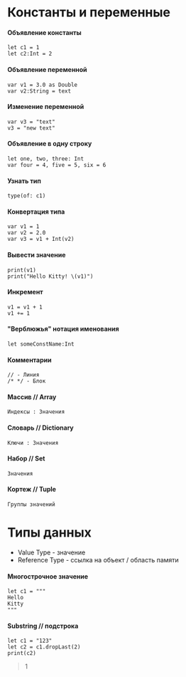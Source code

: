 # Константы и переменные
#### Объявление константы
```
let c1 = 1
let c2:Int = 2
```
#### Объявление переменной
```
var v1 = 3.0 as Double
var v2:String = text
```
#### Изменение переменной
```
var v3 = "text"
v3 = "new text"
```
#### Объявление в одну строку
```
let one, two, three: Int
var four = 4, five = 5, six = 6
```
#### Узнать тип
```
type(of: c1)
```
#### Конвертация типа
```
var v1 = 1
var v2 = 2.0
var v3 = v1 + Int(v2)
```
#### Вывести значение
```
print(v1)
print("Hello Kitty! \(v1)")
```
#### Инкремент
```
v1 = v1 + 1
v1 += 1
```
#### "Верблюжья" нотация именования
```
let someConstName:Int
```
#### Комментарии
```
// - Линия
/* */ - Блок
```
#### Массив // Array
```
Индексы : Значения
```
#### Словарь // Dictionary
```
Ключи : Значения
```
#### Набор // Set
```
Значения
```
#### Кортеж // Tuple
```
Группы значений
```
# Типы данных
* Value Type - значение
* Reference Type - ссылка на объект / область памяти
#### Многострочное значение
```
let c1 = """
Hello
Kitty
"""
```
#### Substring // подстрока
```
let c1 = "123"
let c2 = c1.dropLast(2)
print(c2)
```
> 1
